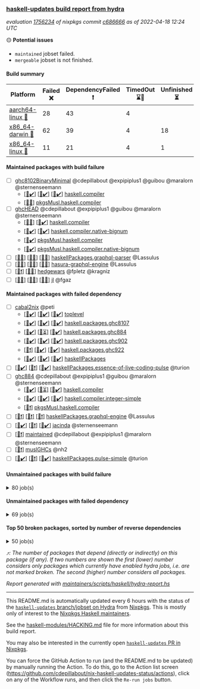 ### [haskell-updates build report from hydra](https://hydra.nixos.org/jobset/nixpkgs/haskell-updates)
*evaluation [1756234](https://hydra.nixos.org/eval/1756234) of nixpkgs commit [c686666](https://github.com/NixOS/nixpkgs/commits/c686666265d8b771b667a83975940a505dc63b7f) as of 2022-04-18 12:24 UTC*

:yellow_circle: **Potential issues**
  * `maintained` jobset failed.
  * `mergeable` jobset is not finished.

#### Build summary

 | Platform | Failed :x: | DependencyFailed :heavy_exclamation_mark: | TimedOut :hourglass::no_entry_sign: | Unfinished :hourglass_flowing_sand: | Success :heavy_check_mark: | 
 | --- | --- | --- | --- | --- | --- | 
 | [aarch64-linux :iphone:](https://hydra.nixos.org/eval/1756234?filter=.aarch64-linux) | 28 | 43 | 4 |  | 6215 | 
 | [x86_64-darwin :apple:](https://hydra.nixos.org/eval/1756234?filter=.x86_64-darwin) | 62 | 39 | 4 | 18 | 6127 | 
 | [x86_64-linux :penguin:](https://hydra.nixos.org/eval/1756234?filter=.x86_64-linux) | 11 | 21 | 4 | 1 | 6285 | 
#### Maintained packages with build failure
- [ ] [ghc8102BinaryMinimal](https://hydra.nixos.org/eval/1756234?filter=ghc8102BinaryMinimal) @cdepillabout @expipiplus1 @guibou @maralorn @sternenseemann
  - [[:iphone::heavy_check_mark:]](https://hydra.nixos.org/build/173859847) [[:apple::heavy_check_mark:]](https://hydra.nixos.org/build/173869157) [[:penguin::heavy_check_mark:]](https://hydra.nixos.org/build/173863013) [haskell.compiler](https://hydra.nixos.org/eval/1756234?filter=haskell.compiler.ghc8102BinaryMinimal)
  -   [[:penguin::x:]](https://hydra.nixos.org/build/173864641) [pkgsMusl.haskell.compiler](https://hydra.nixos.org/eval/1756234?filter=pkgsMusl.haskell.compiler.ghc8102BinaryMinimal)
- [ ] [ghcHEAD](https://hydra.nixos.org/eval/1756234?filter=ghcHEAD) @cdepillabout @expipiplus1 @guibou @maralorn @sternenseemann
  - [[:apple::x:]](https://hydra.nixos.org/build/173874947) [[:penguin::heavy_check_mark:]](https://hydra.nixos.org/build/173867982) [haskell.compiler](https://hydra.nixos.org/eval/1756234?filter=haskell.compiler.ghcHEAD)
  - [[:apple::heavy_check_mark:]](https://hydra.nixos.org/build/173859478) [[:penguin::heavy_check_mark:]](https://hydra.nixos.org/build/173870670) [haskell.compiler.native-bignum](https://hydra.nixos.org/eval/1756234?filter=haskell.compiler.native-bignum.ghcHEAD)
  -  [[:penguin::heavy_check_mark:]](https://hydra.nixos.org/build/173857504) [pkgsMusl.haskell.compiler](https://hydra.nixos.org/eval/1756234?filter=pkgsMusl.haskell.compiler.ghcHEAD)
  -  [[:penguin::heavy_check_mark:]](https://hydra.nixos.org/build/173866525) [pkgsMusl.haskell.compiler.native-bignum](https://hydra.nixos.org/eval/1756234?filter=pkgsMusl.haskell.compiler.native-bignum.ghcHEAD)
- [ ] [[:iphone::x:]](https://hydra.nixos.org/build/173862931) [[:apple::x:]](https://hydra.nixos.org/build/173861824) [[:penguin::x:]](https://hydra.nixos.org/build/173862311) [haskellPackages.graphql-parser](https://hydra.nixos.org/eval/1756234?filter=haskellPackages.graphql-parser) @Lassulus
- [ ] [[:iphone::x:]](https://hydra.nixos.org/build/173875630) [[:apple::x:]](https://hydra.nixos.org/build/173873986) [[:penguin::x:]](https://hydra.nixos.org/build/173872272) [hasura-graphql-engine](https://hydra.nixos.org/eval/1756234?filter=hasura-graphql-engine) @Lassulus
- [ ] [[:iphone::heavy_exclamation_mark:]](https://hydra.nixos.org/build/173865983) [[:penguin::x:]](https://hydra.nixos.org/build/173863130) [hedgewars](https://hydra.nixos.org/eval/1756234?filter=hedgewars) @fpletz @kragniz
- [ ] [[:iphone::x:]](https://hydra.nixos.org/build/173870980) [[:apple::x:]](https://hydra.nixos.org/build/173874605) [[:penguin::x:]](https://hydra.nixos.org/build/173875875) [jl](https://hydra.nixos.org/eval/1756234?filter=jl) @fgaz
#### Maintained packages with failed dependency
- [ ] [cabal2nix](https://hydra.nixos.org/eval/1756234?filter=cabal2nix) @peti
  - [[:iphone::heavy_check_mark:]](https://hydra.nixos.org/build/173862801) [[:apple::heavy_check_mark:]](https://hydra.nixos.org/build/173863511) [[:penguin::heavy_check_mark:]](https://hydra.nixos.org/build/173873710) [toplevel](https://hydra.nixos.org/eval/1756234?filter=cabal2nix)
  - [[:iphone::heavy_check_mark:]](https://hydra.nixos.org/build/173869753) [[:apple::heavy_check_mark:]](https://hydra.nixos.org/build/173868950) [[:penguin::heavy_check_mark:]](https://hydra.nixos.org/build/173869737) [haskell.packages.ghc8107](https://hydra.nixos.org/eval/1756234?filter=haskell.packages.ghc8107.cabal2nix)
  - [[:iphone::heavy_check_mark:]](https://hydra.nixos.org/build/173858173) [[:apple::hourglass_flowing_sand:]](https://hydra.nixos.org/build/173857706) [[:penguin::heavy_check_mark:]](https://hydra.nixos.org/build/173860811) [haskell.packages.ghc884](https://hydra.nixos.org/eval/1756234?filter=haskell.packages.ghc884.cabal2nix)
  - [[:iphone::heavy_check_mark:]](https://hydra.nixos.org/build/173858269) [[:apple::heavy_check_mark:]](https://hydra.nixos.org/build/173864057) [[:penguin::heavy_check_mark:]](https://hydra.nixos.org/build/173863366) [haskell.packages.ghc902](https://hydra.nixos.org/eval/1756234?filter=haskell.packages.ghc902.cabal2nix)
  - [[:iphone::heavy_exclamation_mark:]](https://hydra.nixos.org/build/173857522) [[:apple::heavy_check_mark:]](https://hydra.nixos.org/build/173871302) [[:penguin::heavy_check_mark:]](https://hydra.nixos.org/build/173871724) [haskell.packages.ghc922](https://hydra.nixos.org/eval/1756234?filter=haskell.packages.ghc922.cabal2nix)
  - [[:iphone::heavy_check_mark:]](https://hydra.nixos.org/build/173870305) [[:apple::heavy_check_mark:]](https://hydra.nixos.org/build/173861120) [[:penguin::heavy_check_mark:]](https://hydra.nixos.org/build/173865086) [haskellPackages](https://hydra.nixos.org/eval/1756234?filter=haskellPackages.cabal2nix)
- [ ] [[:iphone::heavy_check_mark:]](https://hydra.nixos.org/build/173871876) [[:apple::heavy_exclamation_mark:]](https://hydra.nixos.org/build/173870170) [[:penguin::heavy_check_mark:]](https://hydra.nixos.org/build/173874930) [haskellPackages.essence-of-live-coding-pulse](https://hydra.nixos.org/eval/1756234?filter=haskellPackages.essence-of-live-coding-pulse) @turion
- [ ] [ghc884](https://hydra.nixos.org/eval/1756234?filter=ghc884) @cdepillabout @expipiplus1 @guibou @maralorn @sternenseemann
  - [[:iphone::heavy_check_mark:]](https://hydra.nixos.org/build/173865072) [[:apple::hourglass_flowing_sand:]](https://hydra.nixos.org/build/173870196) [[:penguin::heavy_check_mark:]](https://hydra.nixos.org/build/173864500) [haskell.compiler](https://hydra.nixos.org/eval/1756234?filter=haskell.compiler.ghc884)
  - [[:iphone::heavy_check_mark:]](https://hydra.nixos.org/build/173873069) [[:apple::heavy_check_mark:]](https://hydra.nixos.org/build/173867634) [[:penguin::heavy_check_mark:]](https://hydra.nixos.org/build/173875132) [haskell.compiler.integer-simple](https://hydra.nixos.org/eval/1756234?filter=haskell.compiler.integer-simple.ghc884)
  -   [[:penguin::heavy_exclamation_mark:]](https://hydra.nixos.org/build/173870984) [pkgsMusl.haskell.compiler](https://hydra.nixos.org/eval/1756234?filter=pkgsMusl.haskell.compiler.ghc884)
- [ ] [[:iphone::heavy_exclamation_mark:]](https://hydra.nixos.org/build/173875462) [[:apple::heavy_exclamation_mark:]](https://hydra.nixos.org/build/173865719) [[:penguin::heavy_exclamation_mark:]](https://hydra.nixos.org/build/173859564) [haskellPackages.graphql-engine](https://hydra.nixos.org/eval/1756234?filter=haskellPackages.graphql-engine) @Lassulus
- [ ] [[:iphone::heavy_check_mark:]](https://hydra.nixos.org/build/173867883) [[:apple::heavy_exclamation_mark:]](https://hydra.nixos.org/build/173861977) [[:penguin::heavy_check_mark:]](https://hydra.nixos.org/build/173867342) [jacinda](https://hydra.nixos.org/eval/1756234?filter=jacinda) @sternenseemann
- [ ] [[:penguin::heavy_exclamation_mark:]](https://hydra.nixos.org/build/173873397) [maintained](https://hydra.nixos.org/eval/1756234?filter=maintained) @cdepillabout @expipiplus1 @maralorn @sternenseemann
- [ ] [[:penguin::heavy_exclamation_mark:]](https://hydra.nixos.org/build/173875879) [muslGHCs](https://hydra.nixos.org/eval/1756234?filter=muslGHCs) @nh2
- [ ] [[:iphone::heavy_check_mark:]](https://hydra.nixos.org/build/173868060) [[:apple::heavy_exclamation_mark:]](https://hydra.nixos.org/build/173875865) [[:penguin::heavy_check_mark:]](https://hydra.nixos.org/build/173862911) [haskellPackages.pulse-simple](https://hydra.nixos.org/eval/1756234?filter=haskellPackages.pulse-simple) @turion
#### Unmaintained packages with build failure
<details><summary>80 job(s) </summary>

- [ ] [QuickCheck](https://hydra.nixos.org/eval/1756234?filter=QuickCheck)  :arrow_heading_up: 1235 | 4753
  - [[:iphone::heavy_check_mark:]](https://hydra.nixos.org/build/173865097) [[:apple::heavy_check_mark:]](https://hydra.nixos.org/build/173862499) [[:penguin::heavy_check_mark:]](https://hydra.nixos.org/build/173863764) [haskellPackages](https://hydra.nixos.org/eval/1756234?filter=haskellPackages.QuickCheck)
  -   [[:penguin::x:]](https://hydra.nixos.org/build/173859239) [pkgsStatic.haskell.packages.integer-simple.ghc8107](https://hydra.nixos.org/eval/1756234?filter=pkgsStatic.haskell.packages.integer-simple.ghc8107.QuickCheck)
  -   [[:penguin::heavy_check_mark:]](https://hydra.nixos.org/build/173860699) [pkgsStatic.haskell.packages.native-bignum.ghc902](https://hydra.nixos.org/eval/1756234?filter=pkgsStatic.haskell.packages.native-bignum.ghc902.QuickCheck)
- [ ] [[:iphone::heavy_check_mark:]](https://hydra.nixos.org/build/173858512) [[:apple::x:]](https://hydra.nixos.org/build/173869848) [[:penguin::heavy_check_mark:]](https://hydra.nixos.org/build/173858381) [haskellPackages.di-core](https://hydra.nixos.org/eval/1756234?filter=haskellPackages.di-core)  :arrow_heading_up: 8 | 11
- [ ] [[:iphone::x:]](https://hydra.nixos.org/build/173868518) [[:apple::heavy_check_mark:]](https://hydra.nixos.org/build/173864389) [[:penguin::heavy_check_mark:]](https://hydra.nixos.org/build/173869185) [haskellPackages.OrderedBits](https://hydra.nixos.org/eval/1756234?filter=haskellPackages.OrderedBits)  :arrow_heading_up: 5 | 36
- [ ] [[:iphone::x:]](https://hydra.nixos.org/build/173867023) [[:apple::x:]](https://hydra.nixos.org/build/173863476) [[:penguin::heavy_check_mark:]](https://hydra.nixos.org/build/173863391) [haskellPackages.ptr-poker](https://hydra.nixos.org/eval/1756234?filter=haskellPackages.ptr-poker)  :arrow_heading_up: 3 | 5
- [ ] [[:iphone::x:]](https://hydra.nixos.org/build/173867533) [[:apple::heavy_check_mark:]](https://hydra.nixos.org/build/173864502) [[:penguin::heavy_check_mark:]](https://hydra.nixos.org/build/173874671) [haskellPackages.hw-json-simd](https://hydra.nixos.org/eval/1756234?filter=haskellPackages.hw-json-simd)  :arrow_heading_up: 2 | 8
- [ ] [[:iphone::x:]](https://hydra.nixos.org/build/173862262) [[:apple::heavy_check_mark:]](https://hydra.nixos.org/build/173860482) [[:penguin::heavy_check_mark:]](https://hydra.nixos.org/build/173873592) [haskellPackages.hw-simd](https://hydra.nixos.org/eval/1756234?filter=haskellPackages.hw-simd)  :arrow_heading_up: 2 | 8
- [ ] [[:iphone::x:]](https://hydra.nixos.org/build/173867308) [[:apple::x:]](https://hydra.nixos.org/build/173867009) [[:penguin::x:]](https://hydra.nixos.org/build/173873633) [haskellPackages.msgpack-types](https://hydra.nixos.org/eval/1756234?filter=haskellPackages.msgpack-types)  :arrow_heading_up: 2 | 6
- [ ] [[:iphone::x:]](https://hydra.nixos.org/build/173868780) [[:apple::heavy_check_mark:]](https://hydra.nixos.org/build/173867100) [[:penguin::heavy_check_mark:]](https://hydra.nixos.org/build/173858926) [haskellPackages.quic](https://hydra.nixos.org/eval/1756234?filter=haskellPackages.quic)  :arrow_heading_up: 2 | 2
- [ ] [[:iphone::x:]](https://hydra.nixos.org/build/173856997) [[:apple::heavy_check_mark:]](https://hydra.nixos.org/build/173859637) [[:penguin::heavy_check_mark:]](https://hydra.nixos.org/build/173869087) [haskellPackages.freetype2](https://hydra.nixos.org/eval/1756234?filter=haskellPackages.freetype2)  :arrow_heading_up: 1 | 8
- [ ] [[:iphone::heavy_check_mark:]](https://hydra.nixos.org/build/173870916) [[:apple::x:]](https://hydra.nixos.org/build/173861723) [[:penguin::heavy_check_mark:]](https://hydra.nixos.org/build/173860464) [haskellPackages.free-vector-spaces](https://hydra.nixos.org/eval/1756234?filter=haskellPackages.free-vector-spaces)  :arrow_heading_up: 1 | 7
- [ ] [[:iphone::x:]](https://hydra.nixos.org/build/173868772) [[:apple::heavy_check_mark:]](https://hydra.nixos.org/build/173857475) [[:penguin::heavy_check_mark:]](https://hydra.nixos.org/build/173864230) [haskellPackages.long-double](https://hydra.nixos.org/eval/1756234?filter=haskellPackages.long-double)  :arrow_heading_up: 1 | 2
- [ ] [[:iphone::heavy_exclamation_mark:]](https://hydra.nixos.org/build/173857252) [[:apple::heavy_exclamation_mark:]](https://hydra.nixos.org/build/173859222) [[:penguin::x:]](https://hydra.nixos.org/build/173869578) [haskellPackages.opentelemetry-extra](https://hydra.nixos.org/eval/1756234?filter=haskellPackages.opentelemetry-extra)  :arrow_heading_up: 1 | 2
- [ ] [[:iphone::x:]](https://hydra.nixos.org/build/173869874) [[:apple::x:]](https://hydra.nixos.org/build/173872640) [[:penguin::heavy_check_mark:]](https://hydra.nixos.org/build/173859104) [haskellPackages.easytensor](https://hydra.nixos.org/eval/1756234?filter=haskellPackages.easytensor)  :arrow_heading_up: 1 | 1
- [ ] [[:iphone::heavy_check_mark:]](https://hydra.nixos.org/build/173860214) [[:apple::x:]](https://hydra.nixos.org/build/173862999) [[:penguin::heavy_check_mark:]](https://hydra.nixos.org/build/173866325) [haskellPackages.grab](https://hydra.nixos.org/eval/1756234?filter=haskellPackages.grab)  :arrow_heading_up: 1 | 1
- [ ] [[:iphone::heavy_check_mark:]](https://hydra.nixos.org/build/173875107) [[:apple::x:]](https://hydra.nixos.org/build/173860321) [[:penguin::heavy_check_mark:]](https://hydra.nixos.org/build/173869340) [haskellPackages.keep-alive](https://hydra.nixos.org/eval/1756234?filter=haskellPackages.keep-alive)  :arrow_heading_up: 1 | 1
- [ ] [[:iphone::x:]](https://hydra.nixos.org/build/173868118) [[:apple::heavy_check_mark:]](https://hydra.nixos.org/build/173859453) [[:penguin::heavy_check_mark:]](https://hydra.nixos.org/build/173871530) [haskellPackages.nlopt-haskell](https://hydra.nixos.org/eval/1756234?filter=haskellPackages.nlopt-haskell)  :arrow_heading_up: 1 | 1
- [ ] [[:iphone::x:]](https://hydra.nixos.org/build/173873899) [[:apple::heavy_check_mark:]](https://hydra.nixos.org/build/173862722) [[:penguin::heavy_check_mark:]](https://hydra.nixos.org/build/173867336) [haskellPackages.swisstable](https://hydra.nixos.org/eval/1756234?filter=haskellPackages.swisstable)  :arrow_heading_up: 1 | 1
- [ ] [[:iphone::x:]](https://hydra.nixos.org/build/173872521) [[:apple::heavy_check_mark:]](https://hydra.nixos.org/build/173871355) [[:penguin::heavy_check_mark:]](https://hydra.nixos.org/build/173859652) [haskellPackages.unicode-properties](https://hydra.nixos.org/eval/1756234?filter=haskellPackages.unicode-properties)  :arrow_heading_up: 1 | 1
- [ ] [[:iphone::heavy_check_mark:]](https://hydra.nixos.org/build/173869807) [[:apple::x:]](https://hydra.nixos.org/build/173863196) [[:penguin::heavy_check_mark:]](https://hydra.nixos.org/build/173874116) [haskellPackages.zip](https://hydra.nixos.org/eval/1756234?filter=haskellPackages.zip)  :arrow_heading_up: 0 | 5
- [ ] [[:iphone::heavy_check_mark:]](https://hydra.nixos.org/build/173873791) [[:apple::x:]](https://hydra.nixos.org/build/173868654) [[:penguin::heavy_check_mark:]](https://hydra.nixos.org/build/173858588) [haskellPackages.PyF](https://hydra.nixos.org/eval/1756234?filter=haskellPackages.PyF)  :arrow_heading_up: 0 | 4
- [ ] [[:iphone::heavy_check_mark:]](https://hydra.nixos.org/build/173872624) [[:apple::x:]](https://hydra.nixos.org/build/173865951) [[:penguin::heavy_check_mark:]](https://hydra.nixos.org/build/173858674) [haskellPackages.hmidi](https://hydra.nixos.org/eval/1756234?filter=haskellPackages.hmidi)  :arrow_heading_up: 0 | 4
- [ ] [[:iphone::heavy_check_mark:]](https://hydra.nixos.org/build/173858621) [[:apple::x:]](https://hydra.nixos.org/build/173868551) [[:penguin::heavy_check_mark:]](https://hydra.nixos.org/build/173864908) [haskellPackages.posix-socket](https://hydra.nixos.org/eval/1756234?filter=haskellPackages.posix-socket)  :arrow_heading_up: 0 | 2
- [ ] [[:iphone::heavy_check_mark:]](https://hydra.nixos.org/build/173869976) [[:apple::x:]](https://hydra.nixos.org/build/173875726) [[:penguin::heavy_check_mark:]](https://hydra.nixos.org/build/173864073) [haskellPackages.gi-gdkx11](https://hydra.nixos.org/eval/1756234?filter=haskellPackages.gi-gdkx11)  :arrow_heading_up: 0 | 1
- [ ] [[:iphone::heavy_check_mark:]](https://hydra.nixos.org/build/173860826) [[:apple::x:]](https://hydra.nixos.org/build/173866250) [[:penguin::heavy_check_mark:]](https://hydra.nixos.org/build/173875131) [haskellPackages.hamid](https://hydra.nixos.org/eval/1756234?filter=haskellPackages.hamid)  :arrow_heading_up: 0 | 1
- [ ] [[:iphone::heavy_check_mark:]](https://hydra.nixos.org/build/173864793) [[:apple::x:]](https://hydra.nixos.org/build/173863235) [[:penguin::heavy_check_mark:]](https://hydra.nixos.org/build/173865549) [haskellPackages.hmatrix-morpheus](https://hydra.nixos.org/eval/1756234?filter=haskellPackages.hmatrix-morpheus)  :arrow_heading_up: 0 | 1
- [ ] [[:iphone::heavy_check_mark:]](https://hydra.nixos.org/build/173869081) [[:apple::x:]](https://hydra.nixos.org/build/173864819) [[:penguin::heavy_check_mark:]](https://hydra.nixos.org/build/173874534) [haskellPackages.huckleberry](https://hydra.nixos.org/eval/1756234?filter=haskellPackages.huckleberry)  :arrow_heading_up: 0 | 1
- [ ] [[:iphone::heavy_check_mark:]](https://hydra.nixos.org/build/173869531) [[:apple::x:]](https://hydra.nixos.org/build/173857278) [[:penguin::heavy_check_mark:]](https://hydra.nixos.org/build/173862111) [haskellPackages.openal-ffi](https://hydra.nixos.org/eval/1756234?filter=haskellPackages.openal-ffi)  :arrow_heading_up: 0 | 1
- [ ] [[:iphone::x:]](https://hydra.nixos.org/build/173866081) [[:apple::heavy_check_mark:]](https://hydra.nixos.org/build/173865459) [[:penguin::heavy_check_mark:]](https://hydra.nixos.org/build/173873584) [haskellPackages.picosat](https://hydra.nixos.org/eval/1756234?filter=haskellPackages.picosat)  :arrow_heading_up: 0 | 1
- [ ] [[:iphone::heavy_check_mark:]](https://hydra.nixos.org/build/173869384) [[:apple::x:]](https://hydra.nixos.org/build/173860710) [[:penguin::heavy_check_mark:]](https://hydra.nixos.org/build/173865015) [haskellPackages.select](https://hydra.nixos.org/eval/1756234?filter=haskellPackages.select)  :arrow_heading_up: 0 | 1
- [ ] [[:iphone::heavy_check_mark:]](https://hydra.nixos.org/build/173859917) [[:apple::x:]](https://hydra.nixos.org/build/173874754) [[:penguin::heavy_check_mark:]](https://hydra.nixos.org/build/173863017) [haskellPackages.sysinfo](https://hydra.nixos.org/eval/1756234?filter=haskellPackages.sysinfo)  :arrow_heading_up: 0 | 1
- [ ] [[:iphone::heavy_check_mark:]](https://hydra.nixos.org/build/173867671) [[:apple::x:]](https://hydra.nixos.org/build/173857955) [[:penguin::heavy_check_mark:]](https://hydra.nixos.org/build/173862571) [haskellPackages.FractalArt](https://hydra.nixos.org/eval/1756234?filter=haskellPackages.FractalArt) 
- [ ] [[:iphone::x:]](https://hydra.nixos.org/build/173859730) [[:apple::heavy_check_mark:]](https://hydra.nixos.org/build/173862515) [[:penguin::heavy_check_mark:]](https://hydra.nixos.org/build/173864176) [haskellPackages.HsASA](https://hydra.nixos.org/eval/1756234?filter=haskellPackages.HsASA) 
- [ ] [[:iphone::x:]](https://hydra.nixos.org/build/173858130) [[:apple::x:]](https://hydra.nixos.org/build/173863245) [[:penguin::x:]](https://hydra.nixos.org/build/173873172) [haskellPackages.binary-generic-combinators](https://hydra.nixos.org/eval/1756234?filter=haskellPackages.binary-generic-combinators) 
- [ ] [[:iphone::hourglass::no_entry_sign:]](https://hydra.nixos.org/build/173872371) [[:apple::x:]](https://hydra.nixos.org/build/173870139) [[:penguin::hourglass::no_entry_sign:]](https://hydra.nixos.org/build/173875864) [haskellPackages.bindings-common](https://hydra.nixos.org/eval/1756234?filter=haskellPackages.bindings-common) 
- [ ] [[:iphone::heavy_check_mark:]](https://hydra.nixos.org/build/173871948) [[:apple::x:]](https://hydra.nixos.org/build/173866639) [[:penguin::heavy_check_mark:]](https://hydra.nixos.org/build/173866666) [haskellPackages.chiphunk](https://hydra.nixos.org/eval/1756234?filter=haskellPackages.chiphunk) 
- [ ] [[:iphone::x:]](https://hydra.nixos.org/build/173866046) [[:apple::heavy_check_mark:]](https://hydra.nixos.org/build/173870119) [[:penguin::heavy_check_mark:]](https://hydra.nixos.org/build/173862871) [haskellPackages.comfort-fftw](https://hydra.nixos.org/eval/1756234?filter=haskellPackages.comfort-fftw) 
- [ ] [[:iphone::heavy_check_mark:]](https://hydra.nixos.org/build/173862394) [[:apple::x:]](https://hydra.nixos.org/build/173874020) [[:penguin::heavy_check_mark:]](https://hydra.nixos.org/build/173870223) [haskellPackages.diskhash](https://hydra.nixos.org/eval/1756234?filter=haskellPackages.diskhash) 
- [ ] [[:iphone::heavy_check_mark:]](https://hydra.nixos.org/build/173875345) [[:apple::x:]](https://hydra.nixos.org/build/173858309) [[:penguin::heavy_check_mark:]](https://hydra.nixos.org/build/173871236) [haskellPackages.epub-tools](https://hydra.nixos.org/eval/1756234?filter=haskellPackages.epub-tools) 
- [ ] [[:iphone::heavy_check_mark:]](https://hydra.nixos.org/build/173858899) [[:apple::x:]](https://hydra.nixos.org/build/173868409) [[:penguin::heavy_check_mark:]](https://hydra.nixos.org/build/173865788) [haskellPackages.fudgets](https://hydra.nixos.org/eval/1756234?filter=haskellPackages.fudgets) 
- [ ] [[:iphone::heavy_check_mark:]](https://hydra.nixos.org/build/173873554) [[:apple::x:]](https://hydra.nixos.org/build/173860940) [[:penguin::heavy_check_mark:]](https://hydra.nixos.org/build/173870812) [haskellPackages.gerrit](https://hydra.nixos.org/eval/1756234?filter=haskellPackages.gerrit) 
- [ ] [[:apple::x:]](https://hydra.nixos.org/build/173875897) [haskellPackages.gi-gtkosxapplication](https://hydra.nixos.org/eval/1756234?filter=haskellPackages.gi-gtkosxapplication) 
- [ ] [[:iphone::x:]](https://hydra.nixos.org/build/173874718) [[:penguin::heavy_check_mark:]](https://hydra.nixos.org/build/173859798) [haskellPackages.gnome-keyring](https://hydra.nixos.org/eval/1756234?filter=haskellPackages.gnome-keyring) 
- [ ] [[:apple::x:]](https://hydra.nixos.org/build/173862647) [haskellPackages.gtk-mac-integration](https://hydra.nixos.org/eval/1756234?filter=haskellPackages.gtk-mac-integration) 
- [ ] [[:iphone::heavy_check_mark:]](https://hydra.nixos.org/build/173873472) [[:apple::x:]](https://hydra.nixos.org/build/173861399) [[:penguin::heavy_check_mark:]](https://hydra.nixos.org/build/173867183) [haskellPackages.gtk-traymanager](https://hydra.nixos.org/eval/1756234?filter=haskellPackages.gtk-traymanager) 
- [ ] [[:apple::x:]](https://hydra.nixos.org/build/173864316) [haskellPackages.gtk3-mac-integration](https://hydra.nixos.org/eval/1756234?filter=haskellPackages.gtk3-mac-integration) 
- [ ] [[:iphone::heavy_check_mark:]](https://hydra.nixos.org/build/173875620) [[:apple::x:]](https://hydra.nixos.org/build/173876088) [[:penguin::heavy_check_mark:]](https://hydra.nixos.org/build/173866225) [haskellPackages.hid](https://hydra.nixos.org/eval/1756234?filter=haskellPackages.hid) 
- [ ] [[:iphone::heavy_check_mark:]](https://hydra.nixos.org/build/173875613) [[:apple::x:]](https://hydra.nixos.org/build/173866445) [[:penguin::heavy_check_mark:]](https://hydra.nixos.org/build/173857005) [haskellPackages.hinotify-conduit](https://hydra.nixos.org/eval/1756234?filter=haskellPackages.hinotify-conduit) 
- [ ] [[:iphone::x:]](https://hydra.nixos.org/build/173871382) [[:apple::x:]](https://hydra.nixos.org/build/173869595) [[:penguin::heavy_check_mark:]](https://hydra.nixos.org/build/173871025) [haskellPackages.hls-rename-plugin](https://hydra.nixos.org/eval/1756234?filter=haskellPackages.hls-rename-plugin) 
- [ ] [[:iphone::heavy_check_mark:]](https://hydra.nixos.org/build/173862187) [[:apple::x:]](https://hydra.nixos.org/build/173866787) [[:penguin::heavy_check_mark:]](https://hydra.nixos.org/build/173859578) [haskellPackages.hsshellscript](https://hydra.nixos.org/eval/1756234?filter=haskellPackages.hsshellscript) 
- [ ] [[:iphone::heavy_check_mark:]](https://hydra.nixos.org/build/173870030) [[:apple::x:]](https://hydra.nixos.org/build/173863847) [[:penguin::heavy_check_mark:]](https://hydra.nixos.org/build/173861301) [haskellPackages.hssourceinfo](https://hydra.nixos.org/eval/1756234?filter=haskellPackages.hssourceinfo) 
- [ ] [[:iphone::heavy_check_mark:]](https://hydra.nixos.org/build/173873754) [[:apple::x:]](https://hydra.nixos.org/build/173875640) [[:penguin::heavy_check_mark:]](https://hydra.nixos.org/build/173866687) [haskellPackages.ipcvar](https://hydra.nixos.org/eval/1756234?filter=haskellPackages.ipcvar) 
- [ ] [[:iphone::x:]](https://hydra.nixos.org/build/173869871) [[:apple::heavy_check_mark:]](https://hydra.nixos.org/build/173868526) [[:penguin::heavy_check_mark:]](https://hydra.nixos.org/build/173862842) [haskellPackages.jammittools](https://hydra.nixos.org/eval/1756234?filter=haskellPackages.jammittools) 
- [ ] [[:iphone::x:]](https://hydra.nixos.org/build/173857083) [[:apple::x:]](https://hydra.nixos.org/build/173868573) [[:penguin::x:]](https://hydra.nixos.org/build/173860381) [haskellPackages.katip-elasticsearch](https://hydra.nixos.org/eval/1756234?filter=haskellPackages.katip-elasticsearch) 
- [ ] [[:apple::x:]](https://hydra.nixos.org/build/173872011) [haskellPackages.kqueue](https://hydra.nixos.org/eval/1756234?filter=haskellPackages.kqueue) 
- [ ] [[:iphone::heavy_check_mark:]](https://hydra.nixos.org/build/173875330) [[:apple::x:]](https://hydra.nixos.org/build/173876196) [[:penguin::heavy_check_mark:]](https://hydra.nixos.org/build/173870076) [haskellPackages.leveldb-haskell-fork](https://hydra.nixos.org/eval/1756234?filter=haskellPackages.leveldb-haskell-fork) 
- [ ] [[:iphone::heavy_check_mark:]](https://hydra.nixos.org/build/173862824) [[:apple::x:]](https://hydra.nixos.org/build/173862107) [[:penguin::heavy_check_mark:]](https://hydra.nixos.org/build/173867213) [haskellPackages.linux-framebuffer](https://hydra.nixos.org/eval/1756234?filter=haskellPackages.linux-framebuffer) 
- [ ] [[:iphone::heavy_check_mark:]](https://hydra.nixos.org/build/173867163) [[:apple::x:]](https://hydra.nixos.org/build/173863301) [[:penguin::heavy_check_mark:]](https://hydra.nixos.org/build/173875377) [haskellPackages.mediawiki2latex](https://hydra.nixos.org/eval/1756234?filter=haskellPackages.mediawiki2latex) 
- [ ] [[:iphone::heavy_check_mark:]](https://hydra.nixos.org/build/173866237) [[:apple::x:]](https://hydra.nixos.org/build/173871834) [[:penguin::heavy_check_mark:]](https://hydra.nixos.org/build/173869331) [haskellPackages.mercury-api](https://hydra.nixos.org/eval/1756234?filter=haskellPackages.mercury-api) 
- [ ] [[:iphone::heavy_check_mark:]](https://hydra.nixos.org/build/173859414) [[:apple::x:]](https://hydra.nixos.org/build/173875667) [[:penguin::heavy_check_mark:]](https://hydra.nixos.org/build/173860786) [haskellPackages.nano-cryptr](https://hydra.nixos.org/eval/1756234?filter=haskellPackages.nano-cryptr) 
- [ ] [[:iphone::heavy_check_mark:]](https://hydra.nixos.org/build/173874770) [[:apple::x:]](https://hydra.nixos.org/build/173863928) [[:penguin::heavy_check_mark:]](https://hydra.nixos.org/build/173857667) [haskellPackages.persistent-pagination](https://hydra.nixos.org/eval/1756234?filter=haskellPackages.persistent-pagination) 
- [ ] [[:iphone::heavy_check_mark:]](https://hydra.nixos.org/build/173861374) [[:apple::x:]](https://hydra.nixos.org/build/173861619) [[:penguin::heavy_check_mark:]](https://hydra.nixos.org/build/173865743) [haskellPackages.phatsort](https://hydra.nixos.org/eval/1756234?filter=haskellPackages.phatsort) 
- [ ] [[:iphone::heavy_check_mark:]](https://hydra.nixos.org/build/173867887) [[:apple::x:]](https://hydra.nixos.org/build/173867563) [[:penguin::heavy_check_mark:]](https://hydra.nixos.org/build/173874954) [haskellPackages.ping-wrapper](https://hydra.nixos.org/eval/1756234?filter=haskellPackages.ping-wrapper) 
- [ ] [[:iphone::heavy_check_mark:]](https://hydra.nixos.org/build/173864307) [[:apple::x:]](https://hydra.nixos.org/build/173865391) [[:penguin::heavy_check_mark:]](https://hydra.nixos.org/build/173863612) [haskellPackages.posix-timer](https://hydra.nixos.org/eval/1756234?filter=haskellPackages.posix-timer) 
- [ ] [[:iphone::heavy_check_mark:]](https://hydra.nixos.org/build/173873575) [[:apple::x:]](https://hydra.nixos.org/build/173873728) [[:penguin::heavy_check_mark:]](https://hydra.nixos.org/build/173865446) [haskellPackages.pthread](https://hydra.nixos.org/eval/1756234?filter=haskellPackages.pthread) 
- [ ] [[:iphone::x:]](https://hydra.nixos.org/build/173864974) [[:apple::heavy_check_mark:]](https://hydra.nixos.org/build/173857961) [[:penguin::heavy_check_mark:]](https://hydra.nixos.org/build/173863538) [haskellPackages.risc386](https://hydra.nixos.org/eval/1756234?filter=haskellPackages.risc386) 
- [ ] [[:iphone::x:]](https://hydra.nixos.org/build/173875722) [[:apple::x:]](https://hydra.nixos.org/build/173860792) [[:penguin::x:]](https://hydra.nixos.org/build/173869145) [haskellPackages.roc-id](https://hydra.nixos.org/eval/1756234?filter=haskellPackages.roc-id) 
- [ ] [[:iphone::heavy_check_mark:]](https://hydra.nixos.org/build/173860098) [[:apple::x:]](https://hydra.nixos.org/build/173867640) [[:penguin::heavy_check_mark:]](https://hydra.nixos.org/build/173859810) [haskellPackages.sfml-audio](https://hydra.nixos.org/eval/1756234?filter=haskellPackages.sfml-audio) 
- [ ] [[:iphone::heavy_check_mark:]](https://hydra.nixos.org/build/173863694) [[:apple::x:]](https://hydra.nixos.org/build/173869587) [[:penguin::heavy_check_mark:]](https://hydra.nixos.org/build/173864169) [haskellPackages.shared-memory](https://hydra.nixos.org/eval/1756234?filter=haskellPackages.shared-memory) 
- [ ] [[:iphone::heavy_check_mark:]](https://hydra.nixos.org/build/173870890) [[:apple::x:]](https://hydra.nixos.org/build/173859107) [[:penguin::heavy_check_mark:]](https://hydra.nixos.org/build/173871700) [haskellPackages.skews](https://hydra.nixos.org/eval/1756234?filter=haskellPackages.skews) 
- [ ] [[:iphone::x:]](https://hydra.nixos.org/build/173861855) [[:apple::x:]](https://hydra.nixos.org/build/173863168) [[:penguin::heavy_check_mark:]](https://hydra.nixos.org/build/173866794) [haskellPackages.slugify](https://hydra.nixos.org/eval/1756234?filter=haskellPackages.slugify) 
- [ ] [[:iphone::heavy_check_mark:]](https://hydra.nixos.org/build/173874751) [[:apple::x:]](https://hydra.nixos.org/build/173876205) [[:penguin::heavy_check_mark:]](https://hydra.nixos.org/build/173863064) [haskellPackages.tailfile-hinotify](https://hydra.nixos.org/eval/1756234?filter=haskellPackages.tailfile-hinotify) 
- [ ] [[:iphone::x:]](https://hydra.nixos.org/build/173870161) [[:apple::heavy_check_mark:]](https://hydra.nixos.org/build/173869882) [[:penguin::heavy_check_mark:]](https://hydra.nixos.org/build/173865396) [haskellPackages.wiringPi](https://hydra.nixos.org/eval/1756234?filter=haskellPackages.wiringPi) 
- [ ] [[:iphone::x:]](https://hydra.nixos.org/build/173859753) [[:apple::heavy_check_mark:]](https://hydra.nixos.org/build/173875078) [[:penguin::heavy_check_mark:]](https://hydra.nixos.org/build/173872349) [haskellPackages.x86-64bit](https://hydra.nixos.org/eval/1756234?filter=haskellPackages.x86-64bit) 
- [ ] [[:iphone::heavy_check_mark:]](https://hydra.nixos.org/build/173871995) [[:apple::x:]](https://hydra.nixos.org/build/173866376) [[:penguin::heavy_check_mark:]](https://hydra.nixos.org/build/173860212) [haskellPackages.xmonad-utils](https://hydra.nixos.org/eval/1756234?filter=haskellPackages.xmonad-utils) 
- [ ] [[:iphone::heavy_check_mark:]](https://hydra.nixos.org/build/173858933) [[:apple::x:]](https://hydra.nixos.org/build/173871019) [[:penguin::heavy_check_mark:]](https://hydra.nixos.org/build/173858677) [haskellPackages.yoga](https://hydra.nixos.org/eval/1756234?filter=haskellPackages.yoga) 
- [ ] [[:iphone::heavy_check_mark:]](https://hydra.nixos.org/build/173861875) [[:apple::x:]](https://hydra.nixos.org/build/173868220) [[:penguin::heavy_check_mark:]](https://hydra.nixos.org/build/173861794) [haskellPackages.zot](https://hydra.nixos.org/eval/1756234?filter=haskellPackages.zot) 
- [ ] [[:iphone::heavy_check_mark:]](https://hydra.nixos.org/build/173865256) [[:apple::x:]](https://hydra.nixos.org/build/173857622) [[:penguin::heavy_check_mark:]](https://hydra.nixos.org/build/173873418) [haskellPackages.zxcvbn-c](https://hydra.nixos.org/eval/1756234?filter=haskellPackages.zxcvbn-c) 
</details>

#### Unmaintained packages with failed dependency
<details><summary>69 job(s) </summary>

- [ ] [[:iphone::heavy_check_mark:]](https://hydra.nixos.org/build/173857880) [[:apple::heavy_exclamation_mark:]](https://hydra.nixos.org/build/173863696) [[:penguin::heavy_check_mark:]](https://hydra.nixos.org/build/173862397) [haskellPackages.di-handle](https://hydra.nixos.org/eval/1756234?filter=haskellPackages.di-handle)  :arrow_heading_up: 6 | 9
- [ ] [[:iphone::heavy_check_mark:]](https://hydra.nixos.org/build/173873697) [[:apple::heavy_exclamation_mark:]](https://hydra.nixos.org/build/173869347) [[:penguin::heavy_check_mark:]](https://hydra.nixos.org/build/173865978) [haskellPackages.di-monad](https://hydra.nixos.org/eval/1756234?filter=haskellPackages.di-monad)  :arrow_heading_up: 6 | 9
- [ ] [[:iphone::heavy_check_mark:]](https://hydra.nixos.org/build/173867733) [[:apple::heavy_exclamation_mark:]](https://hydra.nixos.org/build/173866650) [[:penguin::heavy_check_mark:]](https://hydra.nixos.org/build/173874053) [haskellPackages.di-df1](https://hydra.nixos.org/eval/1756234?filter=haskellPackages.di-df1)  :arrow_heading_up: 5 | 8
- [ ] [[:iphone::heavy_exclamation_mark:]](https://hydra.nixos.org/build/173865117) [[:apple::heavy_check_mark:]](https://hydra.nixos.org/build/173861905) [[:penguin::heavy_check_mark:]](https://hydra.nixos.org/build/173863331) [haskellPackages.PrimitiveArray](https://hydra.nixos.org/eval/1756234?filter=haskellPackages.PrimitiveArray)  :arrow_heading_up: 4 | 35
- [ ] [[:iphone::heavy_exclamation_mark:]](https://hydra.nixos.org/build/173860069) [[:apple::heavy_check_mark:]](https://hydra.nixos.org/build/173867275) [[:penguin::heavy_check_mark:]](https://hydra.nixos.org/build/173871684) [haskellPackages.BiobaseTypes](https://hydra.nixos.org/eval/1756234?filter=haskellPackages.BiobaseTypes)  :arrow_heading_up: 3 | 21
- [ ] [[:iphone::heavy_exclamation_mark:]](https://hydra.nixos.org/build/173857165) [[:apple::heavy_exclamation_mark:]](https://hydra.nixos.org/build/173870672) [[:penguin::heavy_check_mark:]](https://hydra.nixos.org/build/173872605) [haskellPackages.jsonifier](https://hydra.nixos.org/eval/1756234?filter=haskellPackages.jsonifier)  :arrow_heading_up: 2 | 4
- [ ] [[:iphone::heavy_exclamation_mark:]](https://hydra.nixos.org/build/173864827) [[:apple::heavy_check_mark:]](https://hydra.nixos.org/build/173867600) [[:penguin::heavy_check_mark:]](https://hydra.nixos.org/build/173875698) [haskellPackages.BiobaseENA](https://hydra.nixos.org/eval/1756234?filter=haskellPackages.BiobaseENA)  :arrow_heading_up: 1 | 18
- [ ] [[:iphone::heavy_check_mark:]](https://hydra.nixos.org/build/173871814) [[:apple::heavy_exclamation_mark:]](https://hydra.nixos.org/build/173869582) [[:penguin::heavy_check_mark:]](https://hydra.nixos.org/build/173872032) [haskellPackages.di-polysemy](https://hydra.nixos.org/eval/1756234?filter=haskellPackages.di-polysemy)  :arrow_heading_up: 1 | 4
- [ ] [[:iphone::heavy_exclamation_mark:]](https://hydra.nixos.org/build/173875399) [[:apple::heavy_exclamation_mark:]](https://hydra.nixos.org/build/173869122) [[:penguin::heavy_exclamation_mark:]](https://hydra.nixos.org/build/173871376) [haskellPackages.msgpack-arbitrary](https://hydra.nixos.org/eval/1756234?filter=haskellPackages.msgpack-arbitrary)  :arrow_heading_up: 1 | 4
- [ ] [hoogle](https://hydra.nixos.org/eval/1756234?filter=hoogle)  :arrow_heading_up: 1 | 2
  - [[:iphone::heavy_exclamation_mark:]](https://hydra.nixos.org/build/173864125) [[:apple::heavy_check_mark:]](https://hydra.nixos.org/build/173859437) [[:penguin::heavy_check_mark:]](https://hydra.nixos.org/build/173870489) [haskell.packages.ghc8107](https://hydra.nixos.org/eval/1756234?filter=haskell.packages.ghc8107.hoogle)
  - [[:iphone::heavy_check_mark:]](https://hydra.nixos.org/build/173866658) [[:apple::hourglass_flowing_sand:]](https://hydra.nixos.org/build/173860042) [[:penguin::heavy_check_mark:]](https://hydra.nixos.org/build/173866737) [haskell.packages.ghc884](https://hydra.nixos.org/eval/1756234?filter=haskell.packages.ghc884.hoogle)
  - [[:iphone::heavy_check_mark:]](https://hydra.nixos.org/build/173874060) [[:apple::heavy_check_mark:]](https://hydra.nixos.org/build/173870026) [[:penguin::heavy_check_mark:]](https://hydra.nixos.org/build/173874576) [haskell.packages.ghc902](https://hydra.nixos.org/eval/1756234?filter=haskell.packages.ghc902.hoogle)
  - [[:iphone::heavy_exclamation_mark:]](https://hydra.nixos.org/build/173860703) [[:apple::heavy_check_mark:]](https://hydra.nixos.org/build/173860939) [[:penguin::heavy_check_mark:]](https://hydra.nixos.org/build/173874629) [haskell.packages.ghc922](https://hydra.nixos.org/eval/1756234?filter=haskell.packages.ghc922.hoogle)
  - [[:iphone::heavy_check_mark:]](https://hydra.nixos.org/build/173862628) [[:apple::heavy_check_mark:]](https://hydra.nixos.org/build/173870309) [[:penguin::heavy_check_mark:]](https://hydra.nixos.org/build/173869068) [haskellPackages](https://hydra.nixos.org/eval/1756234?filter=haskellPackages.hoogle)
- [ ] [[:iphone::heavy_exclamation_mark:]](https://hydra.nixos.org/build/173860504) [[:penguin::heavy_exclamation_mark:]](https://hydra.nixos.org/build/173865898) [haskellPackages.hbro](https://hydra.nixos.org/eval/1756234?filter=haskellPackages.hbro)  :arrow_heading_up: 1 | 1
- [ ] [[:iphone::heavy_exclamation_mark:]](https://hydra.nixos.org/build/173861677) [[:apple::heavy_check_mark:]](https://hydra.nixos.org/build/173868487) [[:penguin::heavy_check_mark:]](https://hydra.nixos.org/build/173861495) [haskellPackages.http3](https://hydra.nixos.org/eval/1756234?filter=haskellPackages.http3)  :arrow_heading_up: 1 | 1
- [ ] [[:iphone::heavy_check_mark:]](https://hydra.nixos.org/build/173873925) [[:apple::heavy_exclamation_mark:]](https://hydra.nixos.org/build/173862728) [[:penguin::heavy_check_mark:]](https://hydra.nixos.org/build/173872789) [haskellPackages.moto](https://hydra.nixos.org/eval/1756234?filter=haskellPackages.moto)  :arrow_heading_up: 1 | 1
- [ ] [[:iphone::heavy_check_mark:]](https://hydra.nixos.org/build/173860630) [[:apple::heavy_exclamation_mark:]](https://hydra.nixos.org/build/173876096) [[:penguin::heavy_check_mark:]](https://hydra.nixos.org/build/173863788) [haskellPackages.wss-client](https://hydra.nixos.org/eval/1756234?filter=haskellPackages.wss-client)  :arrow_heading_up: 1 | 1
- [ ] [[:iphone::heavy_exclamation_mark:]](https://hydra.nixos.org/build/173860488) [[:apple::heavy_check_mark:]](https://hydra.nixos.org/build/173868574) [[:penguin::heavy_check_mark:]](https://hydra.nixos.org/build/173867139) [haskellPackages.BiobaseXNA](https://hydra.nixos.org/eval/1756234?filter=haskellPackages.BiobaseXNA)  :arrow_heading_up: 0 | 17
- [ ] [[:iphone::heavy_exclamation_mark:]](https://hydra.nixos.org/build/173871754) [[:apple::heavy_check_mark:]](https://hydra.nixos.org/build/173862510) [[:penguin::heavy_check_mark:]](https://hydra.nixos.org/build/173864830) [haskellPackages.hw-json-standard-cursor](https://hydra.nixos.org/eval/1756234?filter=haskellPackages.hw-json-standard-cursor)  :arrow_heading_up: 0 | 6
- [ ] [[:iphone::heavy_exclamation_mark:]](https://hydra.nixos.org/build/173875586) [[:apple::heavy_check_mark:]](https://hydra.nixos.org/build/173869408) [[:penguin::heavy_check_mark:]](https://hydra.nixos.org/build/173869777) [haskellPackages.hw-json-simple-cursor](https://hydra.nixos.org/eval/1756234?filter=haskellPackages.hw-json-simple-cursor)  :arrow_heading_up: 0 | 4
- [ ] [[:iphone::heavy_exclamation_mark:]](https://hydra.nixos.org/build/173858462) [[:apple::heavy_check_mark:]](https://hydra.nixos.org/build/173871630) [[:penguin::heavy_check_mark:]](https://hydra.nixos.org/build/173860591) [haskellPackages.BiobaseFasta](https://hydra.nixos.org/eval/1756234?filter=haskellPackages.BiobaseFasta)  :arrow_heading_up: 0 | 3
- [ ] [[:iphone::heavy_exclamation_mark:]](https://hydra.nixos.org/build/173875257) [[:apple::heavy_check_mark:]](https://hydra.nixos.org/build/173860335) [[:penguin::heavy_check_mark:]](https://hydra.nixos.org/build/173859944) [haskellPackages.hw-dsv](https://hydra.nixos.org/eval/1756234?filter=haskellPackages.hw-dsv)  :arrow_heading_up: 0 | 3
- [ ] [[:iphone::heavy_check_mark:]](https://hydra.nixos.org/build/173868602) [[:apple::heavy_exclamation_mark:]](https://hydra.nixos.org/build/173861022) [[:penguin::heavy_check_mark:]](https://hydra.nixos.org/build/173865285) [haskellPackages.SDL-mixer](https://hydra.nixos.org/eval/1756234?filter=haskellPackages.SDL-mixer)  :arrow_heading_up: 0 | 2
- [ ] [[:iphone::heavy_check_mark:]](https://hydra.nixos.org/build/173867624) [[:apple::heavy_exclamation_mark:]](https://hydra.nixos.org/build/173868182) [[:penguin::heavy_check_mark:]](https://hydra.nixos.org/build/173876101) [haskellPackages.di](https://hydra.nixos.org/eval/1756234?filter=haskellPackages.di)  :arrow_heading_up: 0 | 2
- [ ] [[:iphone::heavy_check_mark:]](https://hydra.nixos.org/build/173860841) [[:apple::heavy_exclamation_mark:]](https://hydra.nixos.org/build/173862292) [[:penguin::heavy_check_mark:]](https://hydra.nixos.org/build/173862696) [haskellPackages.dde](https://hydra.nixos.org/eval/1756234?filter=haskellPackages.dde)  :arrow_heading_up: 0 | 1
- [ ] [[:iphone::heavy_check_mark:]](https://hydra.nixos.org/build/173864020) [[:apple::heavy_exclamation_mark:]](https://hydra.nixos.org/build/173870666) [[:penguin::heavy_check_mark:]](https://hydra.nixos.org/build/173859326) [haskellPackages.libvirt-hs](https://hydra.nixos.org/eval/1756234?filter=haskellPackages.libvirt-hs)  :arrow_heading_up: 0 | 1
- [ ] [[:iphone::heavy_check_mark:]](https://hydra.nixos.org/build/173869702) [[:apple::heavy_exclamation_mark:]](https://hydra.nixos.org/build/173866400) [[:penguin::heavy_check_mark:]](https://hydra.nixos.org/build/173865279) [haskellPackages.pulseaudio](https://hydra.nixos.org/eval/1756234?filter=haskellPackages.pulseaudio)  :arrow_heading_up: 0 | 1
- [ ] [[:iphone::heavy_exclamation_mark:]](https://hydra.nixos.org/build/173866963) [[:apple::heavy_exclamation_mark:]](https://hydra.nixos.org/build/173868796) [[:penguin::heavy_exclamation_mark:]](https://hydra.nixos.org/build/173865159) [haskellPackages.GuiHaskell](https://hydra.nixos.org/eval/1756234?filter=haskellPackages.GuiHaskell) 
- [ ] [[:iphone::heavy_exclamation_mark:]](https://hydra.nixos.org/build/173866968) [[:penguin::heavy_exclamation_mark:]](https://hydra.nixos.org/build/173857296) [haskellPackages.HDRUtils](https://hydra.nixos.org/eval/1756234?filter=haskellPackages.HDRUtils) 
- [ ] [[:iphone::heavy_exclamation_mark:]](https://hydra.nixos.org/build/173867229) [[:apple::heavy_exclamation_mark:]](https://hydra.nixos.org/build/173858351) [[:penguin::heavy_exclamation_mark:]](https://hydra.nixos.org/build/173863141) [haskellPackages.HPlot](https://hydra.nixos.org/eval/1756234?filter=haskellPackages.HPlot) 
- [ ] [[:iphone::heavy_exclamation_mark:]](https://hydra.nixos.org/build/173864284) [[:apple::heavy_check_mark:]](https://hydra.nixos.org/build/173875984) [[:penguin::heavy_check_mark:]](https://hydra.nixos.org/build/173859788) [haskellPackages.align-audio](https://hydra.nixos.org/eval/1756234?filter=haskellPackages.align-audio) 
- [ ] [[:iphone::heavy_exclamation_mark:]](https://hydra.nixos.org/build/173864257) [[:apple::heavy_exclamation_mark:]](https://hydra.nixos.org/build/173861988) [[:penguin::heavy_exclamation_mark:]](https://hydra.nixos.org/build/173860463) [haskellPackages.bluetile](https://hydra.nixos.org/eval/1756234?filter=haskellPackages.bluetile) 
- [ ] [cabal2nix-unstable](https://hydra.nixos.org/eval/1756234?filter=cabal2nix-unstable) 
  - [[:iphone::heavy_check_mark:]](https://hydra.nixos.org/build/173863989) [[:apple::heavy_check_mark:]](https://hydra.nixos.org/build/173865742) [[:penguin::heavy_check_mark:]](https://hydra.nixos.org/build/173863410) [haskell.packages.ghc8107](https://hydra.nixos.org/eval/1756234?filter=haskell.packages.ghc8107.cabal2nix-unstable)
  - [[:iphone::heavy_check_mark:]](https://hydra.nixos.org/build/173875997) [[:apple::hourglass_flowing_sand:]](https://hydra.nixos.org/build/173869960) [[:penguin::heavy_check_mark:]](https://hydra.nixos.org/build/173863527) [haskell.packages.ghc884](https://hydra.nixos.org/eval/1756234?filter=haskell.packages.ghc884.cabal2nix-unstable)
  - [[:iphone::heavy_check_mark:]](https://hydra.nixos.org/build/173873540) [[:apple::heavy_check_mark:]](https://hydra.nixos.org/build/173857533) [[:penguin::heavy_check_mark:]](https://hydra.nixos.org/build/173865833) [haskell.packages.ghc902](https://hydra.nixos.org/eval/1756234?filter=haskell.packages.ghc902.cabal2nix-unstable)
  - [[:iphone::heavy_exclamation_mark:]](https://hydra.nixos.org/build/173860191) [[:apple::heavy_check_mark:]](https://hydra.nixos.org/build/173873446) [[:penguin::heavy_check_mark:]](https://hydra.nixos.org/build/173858252) [haskell.packages.ghc922](https://hydra.nixos.org/eval/1756234?filter=haskell.packages.ghc922.cabal2nix-unstable)
  - [[:iphone::heavy_check_mark:]](https://hydra.nixos.org/build/173868393) [[:apple::heavy_check_mark:]](https://hydra.nixos.org/build/173861248) [[:penguin::heavy_check_mark:]](https://hydra.nixos.org/build/173867535) [haskellPackages](https://hydra.nixos.org/eval/1756234?filter=haskellPackages.cabal2nix-unstable)
- [ ] [[:iphone::heavy_exclamation_mark:]](https://hydra.nixos.org/build/173867474) [[:apple::heavy_exclamation_mark:]](https://hydra.nixos.org/build/173865460) [[:penguin::heavy_check_mark:]](https://hydra.nixos.org/build/173861839) [haskellPackages.easytensor-vulkan](https://hydra.nixos.org/eval/1756234?filter=haskellPackages.easytensor-vulkan) 
- [ ] [[:iphone::heavy_exclamation_mark:]](https://hydra.nixos.org/build/173865905) [[:apple::heavy_exclamation_mark:]](https://hydra.nixos.org/build/173868437) [[:penguin::heavy_exclamation_mark:]](https://hydra.nixos.org/build/173875723) [haskellPackages.gladexml-accessor](https://hydra.nixos.org/eval/1756234?filter=haskellPackages.gladexml-accessor) 
- [ ] [[:iphone::heavy_check_mark:]](https://hydra.nixos.org/build/173866017) [[:apple::heavy_exclamation_mark:]](https://hydra.nixos.org/build/173871219) [[:penguin::heavy_check_mark:]](https://hydra.nixos.org/build/173872659) [haskellPackages.grab-form](https://hydra.nixos.org/eval/1756234?filter=haskellPackages.grab-form) 
- [ ] [[:iphone::heavy_exclamation_mark:]](https://hydra.nixos.org/build/173858788) [[:apple::heavy_exclamation_mark:]](https://hydra.nixos.org/build/173859212) [[:penguin::heavy_exclamation_mark:]](https://hydra.nixos.org/build/173864846) [haskellPackages.gtk2hs-cast-glade](https://hydra.nixos.org/eval/1756234?filter=haskellPackages.gtk2hs-cast-glade) 
- [ ] [[:iphone::heavy_exclamation_mark:]](https://hydra.nixos.org/build/173868904) [[:apple::heavy_check_mark:]](https://hydra.nixos.org/build/173861185) [[:penguin::heavy_check_mark:]](https://hydra.nixos.org/build/173869005) [haskellPackages.harfbuzz-pure](https://hydra.nixos.org/eval/1756234?filter=haskellPackages.harfbuzz-pure) 
- [ ] [[:iphone::heavy_exclamation_mark:]](https://hydra.nixos.org/build/173873910) [[:penguin::heavy_exclamation_mark:]](https://hydra.nixos.org/build/173858746) [haskellPackages.hbro-contrib](https://hydra.nixos.org/eval/1756234?filter=haskellPackages.hbro-contrib) 
- [ ] [[:iphone::heavy_exclamation_mark:]](https://hydra.nixos.org/build/173874616) [[:apple::heavy_check_mark:]](https://hydra.nixos.org/build/173876186) [[:penguin::heavy_check_mark:]](https://hydra.nixos.org/build/173866693) [haskellPackages.hmatrix-nlopt](https://hydra.nixos.org/eval/1756234?filter=haskellPackages.hmatrix-nlopt) 
- [ ] [[:iphone::heavy_check_mark:]](https://hydra.nixos.org/build/173858520) [[:apple::heavy_check_mark:]](https://hydra.nixos.org/build/173874825) [[:penguin::heavy_exclamation_mark:]](https://hydra.nixos.org/build/173866474) [haskellPackages.hriemann](https://hydra.nixos.org/eval/1756234?filter=haskellPackages.hriemann) 
- [ ] [[:iphone::heavy_exclamation_mark:]](https://hydra.nixos.org/build/173857067) [[:apple::heavy_check_mark:]](https://hydra.nixos.org/build/173869427) [[:penguin::heavy_check_mark:]](https://hydra.nixos.org/build/173867208) [haskellPackages.hs-swisstable-hashtables-class](https://hydra.nixos.org/eval/1756234?filter=haskellPackages.hs-swisstable-hashtables-class) 
- [ ] [[:iphone::heavy_exclamation_mark:]](https://hydra.nixos.org/build/173862620) [[:apple::heavy_exclamation_mark:]](https://hydra.nixos.org/build/173861027) [[:penguin::heavy_exclamation_mark:]](https://hydra.nixos.org/build/173869377) [haskellPackages.hstzaar](https://hydra.nixos.org/eval/1756234?filter=haskellPackages.hstzaar) 
- [ ] [[:iphone::heavy_exclamation_mark:]](https://hydra.nixos.org/build/173860040) [[:apple::heavy_check_mark:]](https://hydra.nixos.org/build/173864063) [[:penguin::heavy_check_mark:]](https://hydra.nixos.org/build/173871350) [haskellPackages.hw-simd-cli](https://hydra.nixos.org/eval/1756234?filter=haskellPackages.hw-simd-cli) 
- [ ] [[:iphone::heavy_exclamation_mark:]](https://hydra.nixos.org/build/173868885) [[:apple::heavy_check_mark:]](https://hydra.nixos.org/build/173864986) [[:penguin::heavy_check_mark:]](https://hydra.nixos.org/build/173862637) [haskellPackages.kmn-programming](https://hydra.nixos.org/eval/1756234?filter=haskellPackages.kmn-programming) 
- [ ] [[:iphone::heavy_exclamation_mark:]](https://hydra.nixos.org/build/173874985) [[:apple::heavy_exclamation_mark:]](https://hydra.nixos.org/build/173870953) [[:penguin::heavy_exclamation_mark:]](https://hydra.nixos.org/build/173872887) [haskellPackages.minesweeper](https://hydra.nixos.org/eval/1756234?filter=haskellPackages.minesweeper) 
- [ ] [[:iphone::heavy_check_mark:]](https://hydra.nixos.org/build/173864800) [[:apple::heavy_exclamation_mark:]](https://hydra.nixos.org/build/173868168) [[:penguin::heavy_check_mark:]](https://hydra.nixos.org/build/173860403) [haskellPackages.moto-postgresql](https://hydra.nixos.org/eval/1756234?filter=haskellPackages.moto-postgresql) 
- [ ] [[:iphone::heavy_exclamation_mark:]](https://hydra.nixos.org/build/173871849) [[:apple::heavy_exclamation_mark:]](https://hydra.nixos.org/build/173874545) [[:penguin::heavy_exclamation_mark:]](https://hydra.nixos.org/build/173871345) [haskellPackages.msgpack-testsuite](https://hydra.nixos.org/eval/1756234?filter=haskellPackages.msgpack-testsuite) 
- [ ] [[:iphone::heavy_check_mark:]](https://hydra.nixos.org/build/173871715) [[:apple::heavy_exclamation_mark:]](https://hydra.nixos.org/build/173864268) [[:penguin::heavy_check_mark:]](https://hydra.nixos.org/build/173871728) [haskellPackages.network-messagepack-rpc-websocket](https://hydra.nixos.org/eval/1756234?filter=haskellPackages.network-messagepack-rpc-websocket) 
- [ ] [[:iphone::heavy_exclamation_mark:]](https://hydra.nixos.org/build/173859951) [[:apple::heavy_exclamation_mark:]](https://hydra.nixos.org/build/173873993) [[:penguin::heavy_exclamation_mark:]](https://hydra.nixos.org/build/173868675) [haskellPackages.nymphaea](https://hydra.nixos.org/eval/1756234?filter=haskellPackages.nymphaea) 
- [ ] [[:iphone::heavy_exclamation_mark:]](https://hydra.nixos.org/build/173872623) [[:apple::heavy_exclamation_mark:]](https://hydra.nixos.org/build/173860352) [[:penguin::heavy_exclamation_mark:]](https://hydra.nixos.org/build/173869965) [haskellPackages.opentelemetry-lightstep](https://hydra.nixos.org/eval/1756234?filter=haskellPackages.opentelemetry-lightstep) 
- [ ] [[:iphone::heavy_check_mark:]](https://hydra.nixos.org/build/173875638) [[:apple::heavy_exclamation_mark:]](https://hydra.nixos.org/build/173871903) [[:penguin::heavy_check_mark:]](https://hydra.nixos.org/build/173862210) [haskellPackages.pipes-pulse-simple](https://hydra.nixos.org/eval/1756234?filter=haskellPackages.pipes-pulse-simple) 
- [ ] [[:iphone::heavy_check_mark:]](https://hydra.nixos.org/build/173858600) [[:apple::heavy_exclamation_mark:]](https://hydra.nixos.org/build/173864994) [[:penguin::heavy_check_mark:]](https://hydra.nixos.org/build/173864901) [haskellPackages.polysemy-log-di](https://hydra.nixos.org/eval/1756234?filter=haskellPackages.polysemy-log-di) 
- [ ] [[:iphone::heavy_check_mark:]](https://hydra.nixos.org/build/173860432) [[:apple::heavy_exclamation_mark:]](https://hydra.nixos.org/build/173863278) [[:penguin::heavy_check_mark:]](https://hydra.nixos.org/build/173859570) [haskellPackages.postgresql-replicant](https://hydra.nixos.org/eval/1756234?filter=haskellPackages.postgresql-replicant) 
- [ ] [[:iphone::heavy_exclamation_mark:]](https://hydra.nixos.org/build/173865123) [[:apple::heavy_exclamation_mark:]](https://hydra.nixos.org/build/173862832) [[:penguin::heavy_exclamation_mark:]](https://hydra.nixos.org/build/173866228) [haskellPackages.proplang](https://hydra.nixos.org/eval/1756234?filter=haskellPackages.proplang) 
- [ ] [[:iphone::heavy_check_mark:]](https://hydra.nixos.org/build/173866629) [[:apple::heavy_exclamation_mark:]](https://hydra.nixos.org/build/173861837) [[:penguin::heavy_check_mark:]](https://hydra.nixos.org/build/173857345) [haskellPackages.proteaaudio](https://hydra.nixos.org/eval/1756234?filter=haskellPackages.proteaaudio) 
- [ ] [[:iphone::heavy_exclamation_mark:]](https://hydra.nixos.org/build/173873136) [[:apple::heavy_check_mark:]](https://hydra.nixos.org/build/173867361) [[:penguin::heavy_check_mark:]](https://hydra.nixos.org/build/173860840) [haskellPackages.rounded-hw](https://hydra.nixos.org/eval/1756234?filter=haskellPackages.rounded-hw) 
- [ ] [[:iphone::heavy_exclamation_mark:]](https://hydra.nixos.org/build/173869387) [[:apple::heavy_exclamation_mark:]](https://hydra.nixos.org/build/173861139) [[:penguin::heavy_exclamation_mark:]](https://hydra.nixos.org/build/173860410) [haskellPackages.showdown](https://hydra.nixos.org/eval/1756234?filter=haskellPackages.showdown) 
- [ ] [[:iphone::heavy_exclamation_mark:]](https://hydra.nixos.org/build/173863584) [[:apple::heavy_check_mark:]](https://hydra.nixos.org/build/173863923) [[:penguin::heavy_check_mark:]](https://hydra.nixos.org/build/173858885) [haskellPackages.sound-collage](https://hydra.nixos.org/eval/1756234?filter=haskellPackages.sound-collage) 
- [ ] [[:iphone::heavy_exclamation_mark:]](https://hydra.nixos.org/build/173873065) [[:apple::heavy_check_mark:]](https://hydra.nixos.org/build/173858564) [[:penguin::heavy_check_mark:]](https://hydra.nixos.org/build/173867404) [haskellPackages.unicode-names](https://hydra.nixos.org/eval/1756234?filter=haskellPackages.unicode-names) 
- [ ] [[:iphone::heavy_exclamation_mark:]](https://hydra.nixos.org/build/173872263) [[:apple::heavy_check_mark:]](https://hydra.nixos.org/build/173860320) [[:penguin::heavy_check_mark:]](https://hydra.nixos.org/build/173857419) [haskellPackages.warp-quic](https://hydra.nixos.org/eval/1756234?filter=haskellPackages.warp-quic) 
- [ ] [[:iphone::heavy_check_mark:]](https://hydra.nixos.org/build/173859606) [[:apple::heavy_exclamation_mark:]](https://hydra.nixos.org/build/173870895) [[:penguin::heavy_check_mark:]](https://hydra.nixos.org/build/173862334) [haskellPackages.xbattbar](https://hydra.nixos.org/eval/1756234?filter=haskellPackages.xbattbar) 
</details>

#### Top 50 broken packages, sorted by number of reverse dependencies
<details><summary>50 job(s) </summary>

[amazonka-core](https://packdeps.haskellers.com/reverse/amazonka-core) :arrow_heading_up: 186  
[gogol-core](https://packdeps.haskellers.com/reverse/gogol-core) :arrow_heading_up: 184  
[haskell98](https://packdeps.haskellers.com/reverse/haskell98) :arrow_heading_up: 153  
[enumerator](https://packdeps.haskellers.com/reverse/enumerator) :arrow_heading_up: 56  
[derive](https://packdeps.haskellers.com/reverse/derive) :arrow_heading_up: 48  
[amazonka](https://packdeps.haskellers.com/reverse/amazonka) :arrow_heading_up: 44  
[accelerate](https://packdeps.haskellers.com/reverse/accelerate) :arrow_heading_up: 42  
[parseargs](https://packdeps.haskellers.com/reverse/parseargs) :arrow_heading_up: 42  
[syb-with-class](https://packdeps.haskellers.com/reverse/syb-with-class) :arrow_heading_up: 42  
[MonadCatchIO-transformers](https://packdeps.haskellers.com/reverse/MonadCatchIO-transformers) :arrow_heading_up: 41  
[data-lens](https://packdeps.haskellers.com/reverse/data-lens) :arrow_heading_up: 33  
[rank1dynamic](https://packdeps.haskellers.com/reverse/rank1dynamic) :arrow_heading_up: 33  
[distributed-static](https://packdeps.haskellers.com/reverse/distributed-static) :arrow_heading_up: 31  
[language-ecmascript](https://packdeps.haskellers.com/reverse/language-ecmascript) :arrow_heading_up: 31  
[distributed-process](https://packdeps.haskellers.com/reverse/distributed-process) :arrow_heading_up: 30  
[autodocodec](https://packdeps.haskellers.com/reverse/autodocodec) :arrow_heading_up: 29  
[ip](https://packdeps.haskellers.com/reverse/ip) :arrow_heading_up: 29  
[iteratee](https://packdeps.haskellers.com/reverse/iteratee) :arrow_heading_up: 29  
[jmacro](https://packdeps.haskellers.com/reverse/jmacro) :arrow_heading_up: 29  
[text-format](https://packdeps.haskellers.com/reverse/text-format) :arrow_heading_up: 28  
[mmsyn3](https://packdeps.haskellers.com/reverse/mmsyn3) :arrow_heading_up: 27  
[crypto-numbers](https://packdeps.haskellers.com/reverse/crypto-numbers) :arrow_heading_up: 26  
[validity-aeson](https://packdeps.haskellers.com/reverse/validity-aeson) :arrow_heading_up: 26  
[either-unwrap](https://packdeps.haskellers.com/reverse/either-unwrap) :arrow_heading_up: 25  
[autodocodec-schema](https://packdeps.haskellers.com/reverse/autodocodec-schema) :arrow_heading_up: 24  
[web-routes-th](https://packdeps.haskellers.com/reverse/web-routes-th) :arrow_heading_up: 24  
[autodocodec-yaml](https://packdeps.haskellers.com/reverse/autodocodec-yaml) :arrow_heading_up: 23  
[crypto-pubkey](https://packdeps.haskellers.com/reverse/crypto-pubkey) :arrow_heading_up: 23  
[ixset-typed](https://packdeps.haskellers.com/reverse/ixset-typed) :arrow_heading_up: 23  
[haskelldb](https://packdeps.haskellers.com/reverse/haskelldb) :arrow_heading_up: 22  
[wxdirect](https://packdeps.haskellers.com/reverse/wxdirect) :arrow_heading_up: 22  
[amazonka-s3](https://packdeps.haskellers.com/reverse/amazonka-s3) :arrow_heading_up: 21  
[mmsyn2](https://packdeps.haskellers.com/reverse/mmsyn2) :arrow_heading_up: 21  
[subG](https://packdeps.haskellers.com/reverse/subG) :arrow_heading_up: 21  
[userid](https://packdeps.haskellers.com/reverse/userid) :arrow_heading_up: 21  
[wxc](https://packdeps.haskellers.com/reverse/wxc) :arrow_heading_up: 21  
[biocore](https://packdeps.haskellers.com/reverse/biocore) :arrow_heading_up: 20  
[sydtest](https://packdeps.haskellers.com/reverse/sydtest) :arrow_heading_up: 20  
[wxcore](https://packdeps.haskellers.com/reverse/wxcore) :arrow_heading_up: 20  
[attoparsec-enumerator](https://packdeps.haskellers.com/reverse/attoparsec-enumerator) :arrow_heading_up: 19  
[bytestring-show](https://packdeps.haskellers.com/reverse/bytestring-show) :arrow_heading_up: 19  
[fay](https://packdeps.haskellers.com/reverse/fay) :arrow_heading_up: 19  
[harp](https://packdeps.haskellers.com/reverse/harp) :arrow_heading_up: 19  
[hsx2hs](https://packdeps.haskellers.com/reverse/hsx2hs) :arrow_heading_up: 19  
[ixset](https://packdeps.haskellers.com/reverse/ixset) :arrow_heading_up: 19  
[wx](https://packdeps.haskellers.com/reverse/wx) :arrow_heading_up: 19  
[asn1-data](https://packdeps.haskellers.com/reverse/asn1-data) :arrow_heading_up: 18  
[dbus-core](https://packdeps.haskellers.com/reverse/dbus-core) :arrow_heading_up: 18  
[gtksourceview2](https://packdeps.haskellers.com/reverse/gtksourceview2) :arrow_heading_up: 18  
[ukrainian-phonetics-basic](https://packdeps.haskellers.com/reverse/ukrainian-phonetics-basic) :arrow_heading_up: 18  
</details>


*:arrow_heading_up:: The number of packages that depend (directly or indirectly) on this package (if any). If two numbers are shown the first (lower) number considers only packages which currently have enabled hydra jobs, i.e. are not marked broken. The second (higher) number considers all packages.*

*Report generated with [maintainers/scripts/haskell/hydra-report.hs](https://github.com/NixOS/nixpkgs/blob/haskell-updates/maintainers/scripts/haskell/hydra-report.sh)*


----------------------------------------------------------------------

This README.md is automatically updated every 6 hours with the status of the
[`haskell-updates` branch/jobset on Hydra](https://hydra.nixos.org/jobset/nixpkgs/haskell-updates)
from [Nixpkgs](https://github.com/NixOS/nixpkgs).  This is mostly only of
interest to the [Nixpkgs Haskell maintainers](https://github.com/orgs/NixOS/teams/haskell).

See the
[haskell-modules/HACKING.md](https://github.com/NixOS/nixpkgs/blob/haskell-updates/pkgs/development/haskell-modules/HACKING.md)
file for more information about this build report.

You may also be interested in the currently open
[`haskell-updates` PR in Nixpkgs](https://github.com/nixos/nixpkgs/pulls?q=is%3Apr+is%3Aopen+head%3Ahaskell-updates).

You can force the GitHub Action to run (and the README.md to be updated) by
manually running the Action.  To do this, go to the Action list screen
(https://github.com/cdepillabout/nix-haskell-updates-status/actions),
click on any of the Workflow runs, and then click the `Re-run jobs` button.
